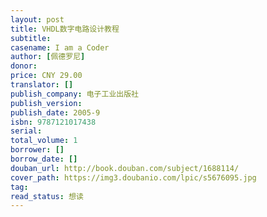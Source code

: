 ```yaml
---
layout: post
title: VHDL数字电路设计教程
subtitle: 
casename: I am a Coder
author: [佩德罗尼]
donor: 
price: CNY 29.00
translator: []
publish_company: 电子工业出版社
publish_version: 
publish_date: 2005-9
isbn: 9787121017438
serial: 
total_volume: 1
borrower: []
borrow_date: []
douban_url: http://book.douban.com/subject/1688114/
cover_path: https://img3.doubanio.com/lpic/s5676095.jpg
tag: 
read_status: 想读
---
```

